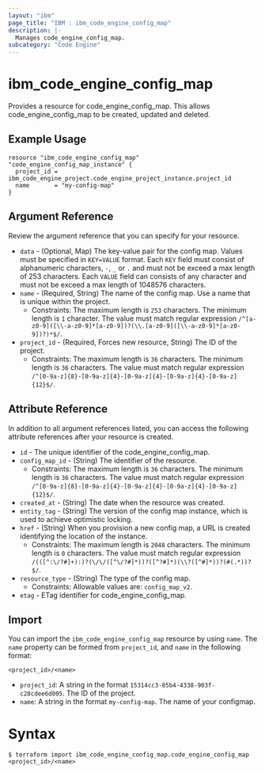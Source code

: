 ```yaml
---
layout: "ibm"
page_title: "IBM : ibm_code_engine_config_map"
description: |-
  Manages code_engine_config_map.
subcategory: "Code Engine"
---
```


# ibm_code_engine_config_map

Provides a resource for code_engine_config_map. This allows code_engine_config_map to be created, updated and deleted.

## Example Usage

```hcl
resource "ibm_code_engine_config_map" "code_engine_config_map_instance" {
  project_id = ibm_code_engine_project.code_engine_project_instance.project_id
  name       = "my-config-map"
}
```

## Argument Reference

Review the argument reference that you can specify for your resource.

* `data` - (Optional, Map) The key-value pair for the config map. Values must be specified in `KEY=VALUE` format. Each `KEY` field must consist of alphanumeric characters, `-`, `_` or `.` and must not be exceed a max length of 253 characters. Each `VALUE` field can consists of any character and must not be exceed a max length of 1048576 characters.
* `name` - (Required, String) The name of the config map. Use a name that is unique within the project.
  * Constraints: The maximum length is `253` characters. The minimum length is `1` character. The value must match regular expression `/^[a-z0-9]([\\-a-z0-9]*[a-z0-9])?(\\.[a-z0-9]([\\-a-z0-9]*[a-z0-9])?)*$/`.
* `project_id` - (Required, Forces new resource, String) The ID of the project.
  * Constraints: The maximum length is `36` characters. The minimum length is `36` characters. The value must match regular expression `/^[0-9a-z]{8}-[0-9a-z]{4}-[0-9a-z]{4}-[0-9a-z]{4}-[0-9a-z]{12}$/`.

## Attribute Reference

In addition to all argument references listed, you can access the following attribute references after your resource is created.

* `id` - The unique identifier of the code_engine_config_map.
* `config_map_id` - (String) The identifier of the resource.
  * Constraints: The maximum length is `36` characters. The minimum length is `36` characters. The value must match regular expression `/^[0-9a-z]{8}-[0-9a-z]{4}-[0-9a-z]{4}-[0-9a-z]{4}-[0-9a-z]{12}$/`.
* `created_at` - (String) The date when the resource was created.
* `entity_tag` - (String) The version of the config map instance, which is used to achieve optimistic locking.
* `href` - (String) When you provision a new config map,  a URL is created identifying the location of the instance.
  * Constraints: The maximum length is `2048` characters. The minimum length is `0` characters. The value must match regular expression `/(([^:\/?#]+):)?(\/\/([^\/?#]*))?([^?#]*)(\\?([^#]*))?(#(.*))?$/`.
* `resource_type` - (String) The type of the config map.
  * Constraints: Allowable values are: `config_map_v2`.
* `etag` - ETag identifier for code_engine_config_map.

## Import

You can import the `ibm_code_engine_config_map` resource by using `name`.
The `name` property can be formed from `project_id`, and `name` in the following format:

```
<project_id>/<name>
```
* `project_id`: A string in the format `15314cc3-85b4-4338-903f-c28cdee6d005`. The ID of the project.
* `name`: A string in the format `my-config-map`. The name of your configmap.

# Syntax
```
$ terraform import ibm_code_engine_config_map.code_engine_config_map <project_id>/<name>
```
